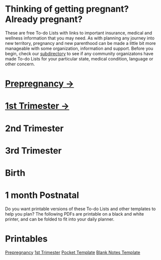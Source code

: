 # Thinking of getting pregnant? Already pregnant?

These are free To-do Lists with links to important insurance, medical and wellness information that you may need. As with planning any journey into new territory, pregnancy and new parenthood can be made a little bit more manageable with some organization, information and support. Before you begin, check our [subdirectory](#) to see if any community organizatons have made To-do Lists for your particular state, medical condition, language or other concern.

# [Prepregnancy →](/Prepregnancy-ToDo.md)
# [1st Trimester →](/1stTrimester-ToDo.md)
# 2nd Trimester
# 3rd Trimester
# Birth
# 1 month Postnatal

Do you want printable versions of these To-do Lists and other templates to help you plan? The following PDFs are printable on a black and white printer, and can be folded to fit into your daily planner.

# Printables
[Prepregnancy](/downloads/ToDoList-1-Prepregnancy.pdf)
[1st Trimester](/downloads/ToDoList-2-1stTrimester.pdf)
[Pocket Template](/downloads/ToDoList-3-1stTrimester-Pocket.pdf)
[Blank Notes Template](/downloads/ToDoList-4-Notes.pdf)
